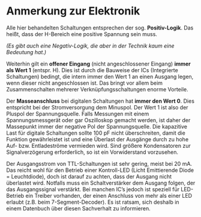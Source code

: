 # Anmerkung zur Elektronik

Alle hier behandelten Schaltungen entsprechen der sog. **Positiv-Logik**. 
Das heißt, dass der H-Bereich eine positive Spannung sein muss. 

*(Es gibt auch eine Negativ-Logik, die aber in der Technik kaum eine
Bedeutung hat.)*

 
Weiterhin gilt ein **offener Eingang** (nicht angeschlossener Eingang) 
**immer als Wert 1** (entspr. H). Dies ist durch die Bauweise der ICs 
(Integrierte Schaltungen) bedingt, die intern immer den Wert 1 an 
einen Ausgang legen, wenn dieser nicht angeschlossen ist. Das bringt 
vor allem beim Zusammenschalten mehrerer Verknüpfungsschaltungen 
enorme Vorteile.


Der **Masseanschluss** bei digitalen Schaltungen hat **immer den Wert 0**. 
Dies entspricht bei der Stromversorgung dem Minuspol. Der Wert 1 ist 
also der Pluspol der Spannungsquelle. Falls Messungen mit einem 
Spannungsmessgerät oder gar Oszilloskop gemacht werden, ist daher 
der Massepunkt immer der negative Pol der Spannungsquelle. Die 
kapazitive Last für digitale Schaltungen sollte 100 pF nicht 
überschreiten, damit die Funktion gewährleistet ist und eine 
Überlast der Ausgänge durch zu hohe Auf- bzw. Entladeströme 
vermieden wird. Sind größere Kondensatoren zur Signalverzögerung 
erforderlich, so ist ein Vorwiderstand vorzusehen.



Der Ausgangsstrom von TTL-Schaltungen ist sehr gering, meist bei 20 mA. 
Das reicht wohl für den Betrieb einer Kontroll-LED (Licht Emittierende 
Diode = Leuchtdiode), doch ist darauf zu achten, dass der Ausgang 
nicht überlastet wird. Notfalls muss ein Schaltverstärker dem Ausgang 
folgen, der das Ausgangssignal verstärkt. Bei manchen IC’s jedoch ist 
speziell für LED-Betrieb ein Treiber vorhanden, der einen Anschluss 
von mehr als einer LED erlaubt (z.B. beim 7-Segment-Decoder). Es ist 
ratsam, sich deshalb in einem Datenbuch über diesen Sachverhalt zu 
informieren.